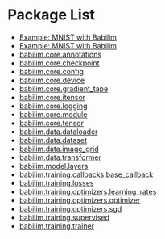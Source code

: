 
# Package List

* [Example: MNIST with Babilim
](examples/fashion_mnist.md)
* [Example: MNIST with Babilim
](examples/fashion_mnist_pytorch.md)
* [babilim.core.annotations
](babilim/core/annotations.md)
* [babilim.core.checkpoint
](babilim/core/checkpoint.md)
* [babilim.core.config
](babilim/core/config.md)
* [babilim.core.device
](babilim/core/device.md)
* [babilim.core.gradient_tape
](babilim/core/gradient_tape.md)
* [babilim.core.itensor
](babilim/core/itensor.md)
* [babilim.core.logging
](babilim/core/logging.md)
* [babilim.core.module
](babilim/core/module.md)
* [babilim.core.tensor
](babilim/core/tensor.md)
* [babilim.data.dataloader
](babilim/data/dataloader.md)
* [babilim.data.dataset
](babilim/data/dataset.md)
* [babilim.data.image_grid
](babilim/data/image_grid.md)
* [babilim.data.transformer
](babilim/data/transformer.md)
* [babilim.model.layers
](babilim/model/layers.md)
* [babilim.training.callbacks.base_callback
](babilim/training/callbacks/base_callback.md)
* [babilim.training.losses
](babilim/training/losses.md)
* [babilim.training.optimizers.learning_rates
](babilim/training/optimizers/learning_rates.md)
* [babilim.training.optimizers.optimizer
](babilim/training/optimizers/optimizer.md)
* [babilim.training.optimizers.sgd
](babilim/training/optimizers/sgd.md)
* [babilim.training.supervised
](babilim/training/supervised.md)
* [babilim.training.trainer
](babilim/training/trainer.md)


